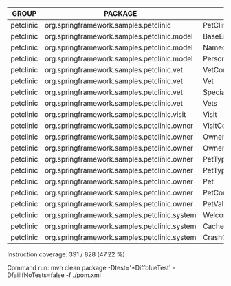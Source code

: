 GROUP | PACKAGE | CLASS | INSTRUCTION_MISSED | INSTRUCTION_COVERED | BRANCH_MISSED | BRANCH_COVERED | LINE_MISSED | LINE_COVERED | COMPLEXITY_MISSED | COMPLEXITY_COVERED | METHOD_MISSED | METHOD_COVERED
--- | --- | --- | --- | --- | --- | --- | --- | --- | --- | --- | --- | ---
petclinic | org.springframework.samples.petclinic | PetClinicApplication | 8 | 0 | 0 | 0 | 3 | 0 | 2 | 0 | 2 | 0
petclinic | org.springframework.samples.petclinic.model | BaseEntity | 0 | 17 | 0 | 2 | 0 | 5 | 0 | 5 | 0 | 4
petclinic | org.springframework.samples.petclinic.model | NamedEntity | 0 | 13 | 0 | 0 | 0 | 5 | 0 | 4 | 0 | 4
petclinic | org.springframework.samples.petclinic.model | Person | 0 | 17 | 0 | 0 | 0 | 7 | 0 | 5 | 0 | 5
petclinic | org.springframework.samples.petclinic.vet | VetController | 37 | 0 | 0 | 0 | 10 | 0 | 3 | 0 | 3 | 0
petclinic | org.springframework.samples.petclinic.vet | Vet | 0 | 45 | 0 | 2 | 0 | 12 | 0 | 7 | 0 | 6
petclinic | org.springframework.samples.petclinic.vet | Specialty | 0 | 3 | 0 | 0 | 0 | 1 | 0 | 1 | 0 | 1
petclinic | org.springframework.samples.petclinic.vet | Vets | 0 | 14 | 1 | 1 | 0 | 4 | 1 | 2 | 0 | 2
petclinic | org.springframework.samples.petclinic.visit | Visit | 0 | 27 | 0 | 0 | 0 | 12 | 0 | 7 | 0 | 7
petclinic | org.springframework.samples.petclinic.owner | VisitController | 33 | 18 | 2 | 0 | 10 | 6 | 4 | 2 | 3 | 2
petclinic | org.springframework.samples.petclinic.owner | Owner | 56 | 85 | 7 | 5 | 11 | 26 | 5 | 15 | 1 | 13
petclinic | org.springframework.samples.petclinic.owner | OwnerController | 129 | 15 | 10 | 0 | 31 | 5 | 12 | 2 | 7 | 2
petclinic | org.springframework.samples.petclinic.owner | PetType | 0 | 3 | 0 | 0 | 0 | 1 | 0 | 1 | 0 | 1
petclinic | org.springframework.samples.petclinic.owner | PetTypeFormatter | 35 | 9 | 4 | 0 | 6 | 4 | 3 | 2 | 1 | 2
petclinic | org.springframework.samples.petclinic.owner | Pet | 5 | 66 | 1 | 1 | 1 | 21 | 1 | 11 | 0 | 11
petclinic | org.springframework.samples.petclinic.owner | PetController | 102 | 18 | 10 | 0 | 26 | 6 | 12 | 2 | 7 | 2
petclinic | org.springframework.samples.petclinic.owner | PetValidator | 0 | 41 | 4 | 4 | 0 | 11 | 4 | 3 | 0 | 3
petclinic | org.springframework.samples.petclinic.system | WelcomeController | 5 | 0 | 0 | 0 | 2 | 0 | 2 | 0 | 2 | 0
petclinic | org.springframework.samples.petclinic.system | CacheConfiguration | 19 | 0 | 0 | 0 | 5 | 0 | 4 | 0 | 4 | 0
petclinic | org.springframework.samples.petclinic.system | CrashController | 8 | 0 | 0 | 0 | 2 | 0 | 2 | 0 | 2 | 0

Instruction coverage: 391 / 828 (47.22 %)

Command run: mvn clean package -Dtest='*DiffblueTest' -DfailIfNoTests=false -f ./pom.xml
